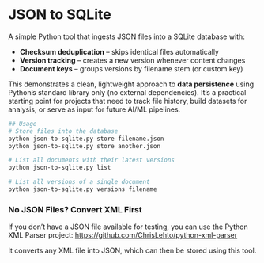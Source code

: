 # JSON to SQLite

A simple Python tool that ingests JSON files into a SQLite database with:

- **Checksum deduplication** – skips identical files automatically  
- **Version tracking** – creates a new version whenever content changes  
- **Document keys** – groups versions by filename stem (or custom key)  

This demonstrates a clean, lightweight approach to **data persistence** using Python’s standard library only (no external dependencies). It’s a practical starting point for projects that need to track file history, build datasets for analysis, or serve as input for future AI/ML pipelines.

```bash
## Usage
# Store files into the database
python json-to-sqlite.py store filename.json
python json-to-sqlite.py store another.json

# List all documents with their latest versions
python json-to-sqlite.py list

# List all versions of a single document
python json-to-sqlite.py versions filename
```

### No JSON Files? Convert XML First
If you don’t have a JSON file available for testing,
you can use the Python XML Parser project:
https://github.com/ChrisLehto/python-xml-parser

It converts any XML file into JSON, which can then
be stored using this tool.

